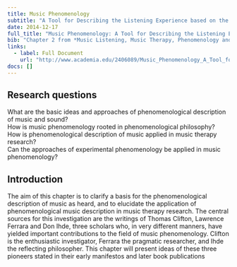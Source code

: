 ```yaml
---
title: Music Phenomenology
subtitle: "A Tool for Describing the Listening Experience based on the applied phenomenology of Thomas Clifton, Lawrence Ferrara and Don Ihde"
date: 2014-12-17
full_title: "Music Phenomenology: A Tool for Describing the Listening Experience based on the applied phenomenology of Thomas Clifton, Lawrence Ferrara and Don Ihde"
bib: "Chapter 2 from *Music Listening, Music Therapy, Phenomenology and Neuroscience*, PhD Thesis, Aalborg University 2012"
links:
  - label: Full Document
    url: "http://www.academia.edu/2406089/Music_Phenomenology_A_Tool_for_Describing_the_Listening_Experience_based_on_the_applied_phenomenology_of_Thomas_Clifton_Lawrence_Ferrara_and_Don_Ihde"
docs: []
---
```


## Research questions
What are the basic ideas and approaches of phenomenological description of music and sound?  
How is music phenomenology rooted in phenomenological philosophy?  
How is phenomenological description of music applied in music therapy research?  
Can the approaches of experimental phenomenology be applied in music phenomenology?

## Introduction
The aim of this chapter is to clarify a basis for the phenomenological description of music as heard, and to elucidate the application of phenomenological music description in music therapy research. The central sources for this investigation are the writings of Thomas Clifton, Lawrence Ferrara and Don Ihde, three scholars who, in very different manners, have yielded important contributions to the field of music phenomenology. Clifton is the enthusiastic investigator, Ferrara the pragmatic researcher, and Ihde the reflecting philosopher. This chapter will present ideas of these three pioneers stated in their early manifestos and later book publications
